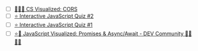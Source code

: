 * [ ]  [✋🏼🔥 CS Visualized: CORS](https://dev.to/lydiahallie/cs-visualized-cors-5b8h)
* [ ] [⭐️ Interactive JavaScript Quiz #2](https://dev.to/lydiahallie/interactive-javascript-quiz-2-4pi1)
* [ ] [⭐️ Interactive JavaScript Quiz #1](https://dev.to/lydiahallie/interactive-javascript-quiz-1-1flc)
* [ ] [⭐️🎀 JavaScript Visualized: Promises & Async/Await - DEV Community 👩‍💻👨‍💻](https://dev.to/lydiahallie/javascript-visualized-promises-async-await-5gke) 
